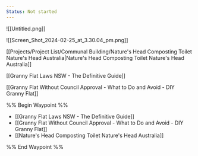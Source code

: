 ```yaml
---
Status: Not started
---
```

![[Untitled.png]]

  

![[Screen_Shot_2024-02-25_at_3.30.04_pm.png]]

  

[[Projects/Project List/Communal Building/Nature's Head Composting Toilet Nature's Head Australia|Nature's Head Composting Toilet Nature's Head Australia]]

[[Granny Flat Laws NSW - The Definitive Guide]]

[[Granny Flat Without Council Approval - What to Do and Avoid - DIY Granny Flat]]

%% Begin Waypoint %%
- [[Granny Flat Laws NSW - The Definitive Guide]]
- [[Granny Flat Without Council Approval - What to Do and Avoid - DIY Granny Flat]]
- [[Nature's Head Composting Toilet  Nature's Head Australia]]

%% End Waypoint %%